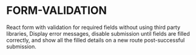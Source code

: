 # FORM-VALIDATION
React form with validation for required fields without using third party libraries, Display error messages, disable submission until fields are filled correctly, and show all the filled details on a new route post-successful submission.
